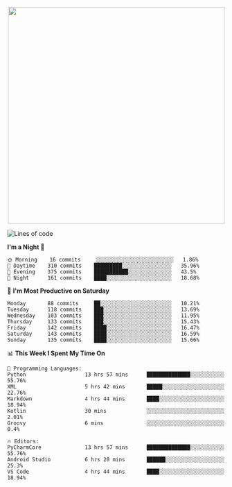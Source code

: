 <!--

[![Hits](https://hits.seeyoufarm.com/api/count/incr/badge.svg?url=https%3A%2F%2Fgithub.com/sangm1n)](https://hits.seeyoufarm.com) 
[![Repos Badge](https://badges.pufler.dev/repos/sangm1n)](https://badges.pufler.dev)
[![Github Badge](http://img.shields.io/badge/-github-black?style=flat-square&logo=github&logoColor=white&link=https:https://github.com/sangm1n/)](https://github.com/sangm1n/)
[![Netlify Badge](https://img.shields.io/badge/-TIL-00C7B7?style=flat-square&logo=Netlify&logoColor=white&link=https://sangminlog.netlify.com)](https://sangminlog.netlify.com)
[![Hugo Badge](https://img.shields.io/badge/-techblog-FF4088?style=flat-square&logo=Hugo&logoColor=white&link=https://sangm1n.github.io)](https://sangm1n.github.io)
[![Mail Badge](http://img.shields.io/badge/-mail-D14836?style=flat-square&logo=Gmail&logoColor=white&link=mailto:dltkd96als@naver.com)](mailto:dltkd96als@naver.com/)

![Lines of code](https://img.shields.io/badge/From%20Hello%20World%20I%27ve%20Written-3.9%20million%20lines%20of%20code-blue)
-->

<!--  -->

<p align="center">
  <a href="https://sangm1n.github.io/">
    <img src="https://user-images.githubusercontent.com/46131688/100516133-08bf3880-31c5-11eb-97ce-0548a7b3a35a.png" width="500">
  </a>
</p>

<!--START_SECTION:waka-->
![Lines of code](https://img.shields.io/badge/From%20Hello%20World%20I%27ve%20Written-3.2%20million%20lines%20of%20code-blue)

**I'm a Night 🦉** 

```text
🌞 Morning    16 commits     ░░░░░░░░░░░░░░░░░░░░░░░░░   1.86% 
🌆 Daytime    310 commits    █████████░░░░░░░░░░░░░░░░   35.96% 
🌃 Evening    375 commits    ███████████░░░░░░░░░░░░░░   43.5% 
🌙 Night      161 commits    ████░░░░░░░░░░░░░░░░░░░░░   18.68%

```
📅 **I'm Most Productive on Saturday** 

```text
Monday       88 commits     ██░░░░░░░░░░░░░░░░░░░░░░░   10.21% 
Tuesday      118 commits    ███░░░░░░░░░░░░░░░░░░░░░░   13.69% 
Wednesday    103 commits    ███░░░░░░░░░░░░░░░░░░░░░░   11.95% 
Thursday     133 commits    ███░░░░░░░░░░░░░░░░░░░░░░   15.43% 
Friday       142 commits    ████░░░░░░░░░░░░░░░░░░░░░   16.47% 
Saturday     143 commits    ████░░░░░░░░░░░░░░░░░░░░░   16.59% 
Sunday       135 commits    ████░░░░░░░░░░░░░░░░░░░░░   15.66%

```


📊 **This Week I Spent My Time On** 

```text
💬 Programming Languages: 
Python                   13 hrs 57 mins      ██████████████░░░░░░░░░░░   55.76% 
XML                      5 hrs 42 mins       █████░░░░░░░░░░░░░░░░░░░░   22.76% 
Markdown                 4 hrs 44 mins       ████░░░░░░░░░░░░░░░░░░░░░   18.94% 
Kotlin                   30 mins             ░░░░░░░░░░░░░░░░░░░░░░░░░   2.01% 
Groovy                   6 mins              ░░░░░░░░░░░░░░░░░░░░░░░░░   0.4%

🔥 Editors: 
PyCharmCore              13 hrs 57 mins      ██████████████░░░░░░░░░░░   55.76% 
Android Studio           6 hrs 20 mins       ██████░░░░░░░░░░░░░░░░░░░   25.3% 
VS Code                  4 hrs 44 mins       ████░░░░░░░░░░░░░░░░░░░░░   18.94%

```


<!--END_SECTION:waka-->


<!--
**sangm1n/sangm1n** is a ✨ _special_ ✨ repository because its `README.md` (this file) appears on your GitHub profile.

Here are some ideas to get you started:

- 🔭 I’m currently working on ...
- 🌱 I’m currently learning ...
- 👯 I’m looking to collaborate on ...
- 🤔 I’m looking for help with ...
- 💬 Ask me about ...
- 📫 How to reach me: ...
- 😄 Pronouns: ...
- ⚡ Fun fact: ...

https://shields.io/
-->


